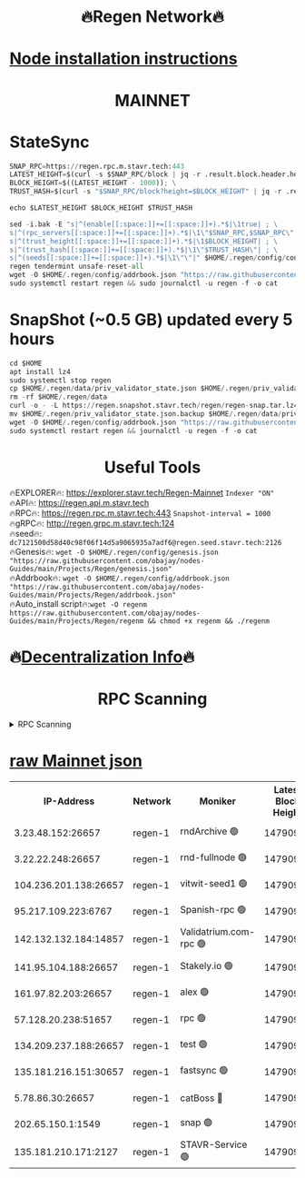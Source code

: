 <h1 align="center"> 🔥Regen Network🔥</h1>

[Node installation instructions](https://github.com/obajay/nodes-Guides/tree/main/Projects/Regen)
=
<h1 align="center"> MAINNET</h1>

# StateSync
```python
SNAP_RPC=https://regen.rpc.m.stavr.tech:443
LATEST_HEIGHT=$(curl -s $SNAP_RPC/block | jq -r .result.block.header.height); \
BLOCK_HEIGHT=$((LATEST_HEIGHT - 1000)); \
TRUST_HASH=$(curl -s "$SNAP_RPC/block?height=$BLOCK_HEIGHT" | jq -r .result.block_id.hash)

echo $LATEST_HEIGHT $BLOCK_HEIGHT $TRUST_HASH

sed -i.bak -E "s|^(enable[[:space:]]+=[[:space:]]+).*$|\1true| ; \
s|^(rpc_servers[[:space:]]+=[[:space:]]+).*$|\1\"$SNAP_RPC,$SNAP_RPC\"| ; \
s|^(trust_height[[:space:]]+=[[:space:]]+).*$|\1$BLOCK_HEIGHT| ; \
s|^(trust_hash[[:space:]]+=[[:space:]]+).*$|\1\"$TRUST_HASH\"| ; \
s|^(seeds[[:space:]]+=[[:space:]]+).*$|\1\"\"|" $HOME/.regen/config/config.toml
regen tendermint unsafe-reset-all
wget -O $HOME/.regen/config/addrbook.json "https://raw.githubusercontent.com/obajay/nodes-Guides/main/Projects/Regen/addrbook.json"
sudo systemctl restart regen && sudo journalctl -u regen -f -o cat
```
# SnapShot (~0.5 GB) updated every 5 hours
```python
cd $HOME
apt install lz4
sudo systemctl stop regen
cp $HOME/.regen/data/priv_validator_state.json $HOME/.regen/priv_validator_state.json.backup
rm -rf $HOME/.regen/data
curl -o - -L https://regen.snapshot.stavr.tech/regen/regen-snap.tar.lz4 | lz4 -c -d - | tar -x -C $HOME/.regen --strip-components 2
mv $HOME/.regen/priv_validator_state.json.backup $HOME/.regen/data/priv_validator_state.json
wget -O $HOME/.regen/config/addrbook.json "https://raw.githubusercontent.com/obajay/nodes-Guides/main/Projects/Regen/addrbook.json"
sudo systemctl restart regen && journalctl -u regen -f -o cat
```

 <h1 align="center"> Useful Tools</h1>

🔥EXPLORER🔥:     https://explorer.stavr.tech/Regen-Mainnet        `Indexer "ON"` \
🔥API🔥:          https://regen.api.m.stavr.tech \
🔥RPC🔥:          https://regen.rpc.m.stavr.tech:443              `Snapshot-interval = 1000` \
🔥gRPC🔥:         http://regen.grpc.m.stavr.tech:124 \
🔥seed🔥:      `dc7121500d58d40c98f06f14d5a9065935a7adf6@regen.seed.stavr.tech:2126` \
🔥Genesis🔥:   `wget -O $HOME/.regen/config/genesis.json "https://raw.githubusercontent.com/obajay/nodes-Guides/main/Projects/Regen/genesis.json"` \
🔥Addrbook🔥:  `wget -O $HOME/.regen/config/addrbook.json "https://raw.githubusercontent.com/obajay/nodes-Guides/main/Projects/Regen/addrbook.json"` \
🔥Auto_install script🔥:`wget -O regenm https://raw.githubusercontent.com/obajay/nodes-Guides/main/Projects/Regen/regenm && chmod +x regenm && ./regenm`

🔥[Decentralization Info](https://github.com/obajay/StateSync-snapshots/tree/main/Projects/Regen/Decentralization)🔥
=
<h1 align="center"> RPC Scanning</h1>

<details>
<summary>RPC Scanning</summary>

<h2 align="center"> We scan nodes in real time every 4 hours. And we provide the final result of RPC endpoints.
We cannot influence the operation of these nodes in any way. </h2>


```python
If Voting Power is higher than 0 --> then the Node is a validator of the network and may be subject to attack and be a potential threat to the chain.
```
```python
We marked such validators with a red symbol
```

</details>

[raw Mainnet json](https://rpc-check.regenm.stavr.tech/regenm/rpc-regenm-result.json)
=


<table><tr><th>IP-Address</th><th>Network</th><th>Moniker</th><th>Latest Block Height</th><th>Earliest Block Height</th><th>Catching Up</th><th>Tx Index</th><th>Voting Power</th><th>Scan Time</th></tr><tr><td>3.23.48.152:26657</td><td>regen-1</td><td>rndArchive 🟢</td><td>14790935</td><td>1</td><td>False</td><td>on</td><td>0</td><td>2024-02-21T06:30:51.979046636UTC</td></tr><tr><td>3.22.22.248:26657</td><td>regen-1</td><td>rnd-fullnode 🟢</td><td>14790934</td><td>4134001</td><td>False</td><td>on</td><td>0</td><td>2024-02-21T06:30:49.235809076UTC</td></tr><tr><td>104.236.201.138:26657</td><td>regen-1</td><td>vitwit-seed1 🟢</td><td>14790929</td><td>8943001</td><td>False</td><td>on</td><td>0</td><td>2024-02-21T06:30:21.472950086UTC</td></tr><tr><td>95.217.109.223:6767</td><td>regen-1</td><td>Spanish-rpc 🟢</td><td>14790938</td><td>10068001</td><td>False</td><td>on</td><td>0</td><td>2024-02-21T06:31:10.071022246UTC</td></tr><tr><td>142.132.132.184:14857</td><td>regen-1</td><td>Validatrium.com-rpc 🟢</td><td>14790938</td><td>11175001</td><td>False</td><td>on</td><td>0</td><td>2024-02-21T06:31:12.389404584UTC</td></tr><tr><td>141.95.104.188:26657</td><td>regen-1</td><td>Stakely.io 🟢</td><td>14790932</td><td>13442501</td><td>False</td><td>on</td><td>0</td><td>2024-02-21T06:30:38.246754230UTC</td></tr><tr><td>161.97.82.203:26657</td><td>regen-1</td><td>alex 🟢</td><td>14790936</td><td>13992001</td><td>False</td><td>on</td><td>0</td><td>2024-02-21T06:30:59.129875096UTC</td></tr><tr><td>57.128.20.238:51657</td><td>regen-1</td><td>rpc 🟢</td><td>14790937</td><td>13992001</td><td>False</td><td>on</td><td>0</td><td>2024-02-21T06:31:05.579535617UTC</td></tr><tr><td>134.209.237.188:26657</td><td>regen-1</td><td>test 🟢</td><td>14790940</td><td>13992001</td><td>False</td><td>on</td><td>0</td><td>2024-02-21T06:31:22.986342291UTC</td></tr><tr><td>135.181.216.151:30657</td><td>regen-1</td><td>fastsync 🟢</td><td>14790936</td><td>14457001</td><td>False</td><td>off</td><td>0</td><td>2024-02-21T06:30:58.768130811UTC</td></tr><tr><td>5.78.86.30:26657</td><td>regen-1</td><td>catBoss 🔴</td><td>14790941</td><td>14650701</td><td>False</td><td>on</td><td>9098101926</td><td>2024-02-21T06:31:32.318267067UTC</td></tr><tr><td>202.65.150.1:1549</td><td>regen-1</td><td>snap 🟢</td><td>14790945</td><td>14786977</td><td>False</td><td>on</td><td>0</td><td>2024-02-21T06:31:56.017929161UTC</td></tr><tr><td>135.181.210.171:2127</td><td>regen-1</td><td>STAVR-Service 🟢</td><td>14790942</td><td>14788101</td><td>False</td><td>on</td><td>0</td><td>2024-02-21T06:31:36.733381221UTC</td></tr></table>